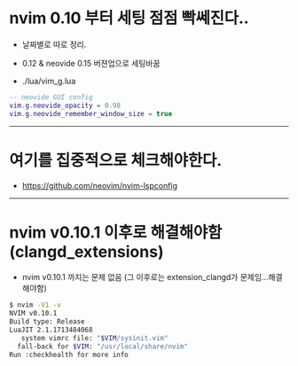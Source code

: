 # nvim 0.10 부터 세팅 점점 빡쎄진다..
-  날짜별로 따로 정리.

- 0.12 & neovide 0.15 버젼업으로 세팅바꿈

- ./lua/vim_g.lua
```lua
-- neovide GUI config
vim.g.neovide_opacity = 0.98
vim.g.neovide_remember_window_size = true
```

<hr />

# 여기를 집중적으로 체크해야한다.
- https://github.com/neovim/nvim-lspconfig

<hr />

# nvim v0.10.1 이후로 해결해야함(clangd_extensions)


- nvim v0.10.1 까지는 문제 없음 (그 이후로는 extension_clangd가 문제임...해결해야함)

```bash
$ nvim -V1 -v
NVIM v0.10.1
Build type: Release
LuaJIT 2.1.1713484068
   system vimrc file: "$VIM/sysinit.vim"
  fall-back for $VIM: "/usr/local/share/nvim"
Run :checkhealth for more info
```
